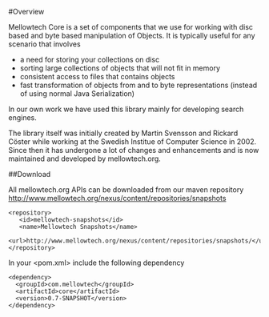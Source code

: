 #Overview

Mellowtech Core is a set of components that we use for working with disc based
and byte based manipulation of Objects. It is typically useful for any scenario
that involves

* a need for storing your collections on disc
* sorting large collections of objects that will not fit in memory
* consistent access to files that contains objects
* fast transformation of objects from and to byte representations (instead of using normal
  Java Serialization)  
  

In our own work we have used this library mainly for developing search engines.

The library itself was initially created by Martin Svensson and Rickard Cöster while
working at the Swedish Institue of Computer Science in 2002. Since then it has undergone
a lot of changes and enhancements and is now maintained and developed by mellowtech.org.

##Download

All mellowtech.org APIs can be downloaded from our maven repository
http://www.mellowtech.org/nexus/content/repositories/snapshots

```
<repository>
   <id>mellowtech-snapshots</id>
   <name>Mellowtech Snapshots</name>
   <url>http://www.mellowtech.org/nexus/content/repositories/snapshots/</url>
</repository>
```

In your <pom.xml> include the following dependency

```
<dependency>
  <groupId>com.mellowtech</groupId>
  <artifactId>core</artifactId>
  <version>0.7-SNAPSHOT</version>
</dependency>
```





